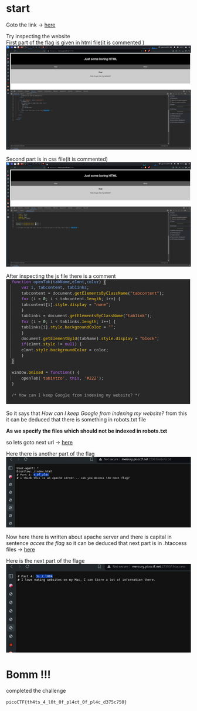 # start
Goto the link ->  [here](http://mercury.picoctf.net:27393/) <br>

Try inspecting the website<br>
First part of the flag is given in html file(it is commented )
![image_1](../Images/scavangerHunt_1.png)

Second part is in css file(it is commented)
![image_2](../Images/scavangerHunt_2.png)

After inspecting the js file there is a comment <br>
![image_3](../Images/scavangerHunt_3.png)

So it says that *How can I keep Google from indexing my website?* from this it can be deduced that there is something in robots.txt file 

**As we specify the files which should not be indexed in robots.txt**

so lets goto next url -> [here](http://mercury.picoctf.net:27393/robots.txt)

Here there is another part of the flag 
![image_4](../Images/scavangerHunt_4.png)

Now here there is written about apache server and there is capital in sentence *acces the flag* so it can be deduced that next part is in .htaccess files -> [here](http://mercury.picoctf.net:27393/.htaccess)

Here is the next part of the flage 
![image_5](../Images/scavangerHunt_5.png)

# Bomm !!!
completed the challenge 
```
picoCTF{th4ts_4_l0t_0f_pl4ct_0f_pl4c_d375c750}
```


